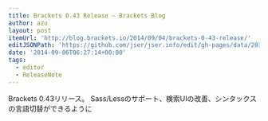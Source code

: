 ```yaml
---
title: Brackets 0.43 Release – Brackets Blog
author: azu
layout: post
itemUrl: 'http://blog.brackets.io/2014/09/04/brackets-0-43-release/'
editJSONPath: 'https://github.com/jser/jser.info/edit/gh-pages/data/2014/09/index.json'
date: '2014-09-06T06:27:14+00:00'
tags:
  - editor
  - ReleaseNote
---
```

Brackets 0.43リリース。
Sass/Lessのサポート、検索UIの改善、シンタックスの言語切替ができるように
